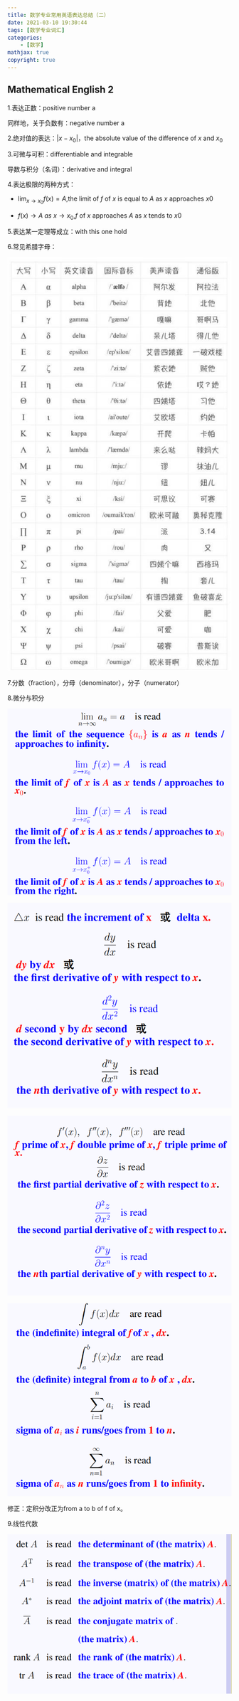 ```yaml
---
title: 数学专业常用英语表达总结（二）
date: 2021-03-10 19:30:44
tags: [数学专业词汇]
categories: 
	- [数学]
mathjax: true
copyright: true
---
```


## Mathematical English 2

<!--more-->

1.表达正数：positive number a

同样地，关于负数有：negative number a



2.绝对值的表达：$|x-x_0|$，the absolute value of the difference of $x$ and $x_0$



3.可微与可积：differentiable and integrable

导数与积分（名词）：derivative and integral



4.表达极限的两种方式：

- $\displaystyle\lim_{x \rightarrow x_0}f(x) = A$,the limit of *f* of *x* is equal to *A* as *x* approaches *x*0

- ${f(x) \rightarrow A} \ as\ {x\rightarrow x_0}$,*f* of *x* approaches *A* as *x* tends to *x*0



5.表达某一定理等成立：with this one hold



6.常见希腊字母：

![image-20210311115529635](数学专业常用英语表达总结（二）/image-20210311115529635.png)

7.分数（fraction），分母（denominator），分子（numerator）



8.微分与积分

![image-20210317230557415](数学专业常用英语表达总结（二）/image-20210317230557415.png)

![image-20210317230606292](数学专业常用英语表达总结（二）/image-20210317230606292.png)

![image-20210317230613942](数学专业常用英语表达总结（二）/image-20210317230613942.png)

![image-20210317230622050](数学专业常用英语表达总结（二）/image-20210317230622050.png)

修正：定积分改正为from a to b of f of x。

9.线性代数

![image-20210317230646313](数学专业常用英语表达总结（二）/image-20210317230646313.png)